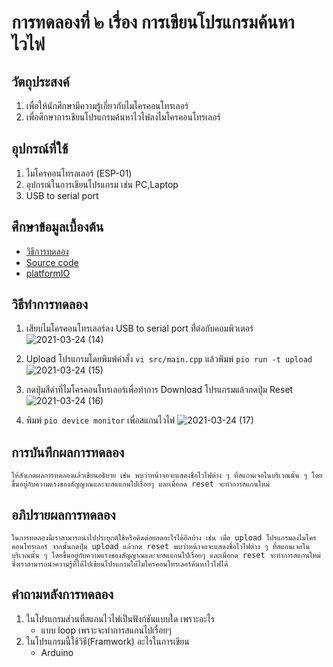 # การทดลองที่ ๒ เรื่อง การเขียนโปรแกรมค้นหาไวไฟ

## วัตถุประสงค์
1. เพื่อให้นักศึกษามีความรู้เกี่ยวกับไมโครคอนโทรเลอร์
2. เพื่อศึกษาการเขียนโปรแกรมค้นหาไวไฟลงไมโครคอนโทรเลอร์

## อุปกรณ์ที่ใช้
1. ไมโครคอนโทรลเลอร์ (ESP-01)
2. อุปกรณ์ในการเขียนโปรแกรม เช่น PC,Laptop
3. USB to serial port

## ศึกษาข้อมูลเบื้องต้น
* [วิธีการทดลอง](https://www.youtube.com/watch?v=yBjab0UNuB8&ab_channel=TANI-IOT)
* [Source code](https://github.com/choompol-boonmee/lab63b/tree/master/examples)
* [platformIO](https://platformio.org/)

## วิธีทำการทดลอง
1. เสียบไมโครคอนโทรเลอร์ลง USB to serial port ที่่ต่อกับคอมพิวเตอร์
![2021-03-24 (14)](https://user-images.githubusercontent.com/78695932/112349799-9e924c80-8cfb-11eb-933f-fe947152d55d.png)

2. Upload โปรแกรมโดยพิมพ์คำสั่ง `vi src/main.cpp` แล้วพิมพ์ `pio run -t upload`
![2021-03-24 (15)](https://user-images.githubusercontent.com/78695932/112349826-a4882d80-8cfb-11eb-893f-41a09c8a35e3.png)

3. กดปุ่มสีดำที่ไมโครคอนโทรเลอร์เพื่อทำการ Download โปรแกรมแล้วกดปุ่ม Reset
![2021-03-24 (16)](https://user-images.githubusercontent.com/78695932/112349856-a9e57800-8cfb-11eb-9210-7d1c7a2022cd.png)

4. พิมพ์ `pio device monitor` เพื่อสแกนไวไฟ
![2021-03-24 (17)](https://user-images.githubusercontent.com/78695932/112349877-af42c280-8cfb-11eb-94e4-40003999d006.png)

## การบันทึกผลการทดลอง
    ให้สังเกตผลการทดลองแล้วเขียนอธิบาย เช่น พบว่าหน้าจอจะแสดงชื่อไวไฟต่าง ๆ ที่สแกนเจอในบริเวณนั้น ๆ โดยขึ้นอยู่กับความแรงของสัญญาณและจะสแแกนไปเรื่อยๆ และเมื่อกด reset จะทำการสแกนใหม่

## อภิปรายผลการทดลอง
    ในการทดลองนี้เราสามารถนำไปประยุกต์ใช้หรือคิดต่อยอดอะไรได้อีกบ้าง เช่น เมื่อ upload โปรแกรมลงไมโครคอนโทรเลอร์ จากนั้นกดปุ่ม upload แล้วกด reset พบว่าหน้าจอจะแสดงชื่อไวไฟต่าง ๆ ที่สแกนเจอในบริเวณนั้น ๆ โดยขึ้นอยู่กับความแรงของสัญญาณและจะสแแกนไปเรื่อยๆ และเมื่อกด reset จะทำการสแกนใหม่ ซึ่งเราสามารถนำความรู้ที่ได้ไปเขียนโปรแกรมให้ไมโครคอนโทรเลอร์ค้นหาไวไฟได้

## คำถามหลังการทดลอง
1. ในโปรแกรมส่วนที่สแกนไวไฟเป็นฟังก์ชันแบบใด เพราะอะไร
     * แบบ loop เพราะจะทำการสแกนไปเรื่อยๆ
2. ในโปรแกรมนี้ใช้วิธี(Framwork) อะไรในการเขียน
     * Arduino
